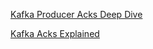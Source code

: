 [Kafka Producer Acks Deep Dive](https://www.conduktor.io/kafka/kafka-producer-acks-deep-dive)

[Kafka Acks Explained](https://betterprogramming.pub/kafka-acks-explained-c0515b3b707e)
